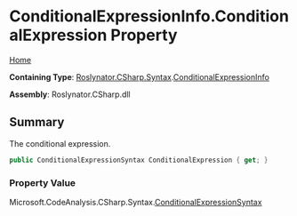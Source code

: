 <a name="_top"></a>

# ConditionalExpressionInfo\.ConditionalExpression Property

[Home](../../../../../README.md#_top)

**Containing Type**: [Roslynator.CSharp.Syntax](../../README.md#_top)\.[ConditionalExpressionInfo](../README.md#_top)

**Assembly**: Roslynator\.CSharp\.dll

## Summary

The conditional expression\.

```csharp
public ConditionalExpressionSyntax ConditionalExpression { get; }
```

### Property Value

Microsoft\.CodeAnalysis\.CSharp\.Syntax\.[ConditionalExpressionSyntax](https://docs.microsoft.com/en-us/dotnet/api/microsoft.codeanalysis.csharp.syntax.conditionalexpressionsyntax)

